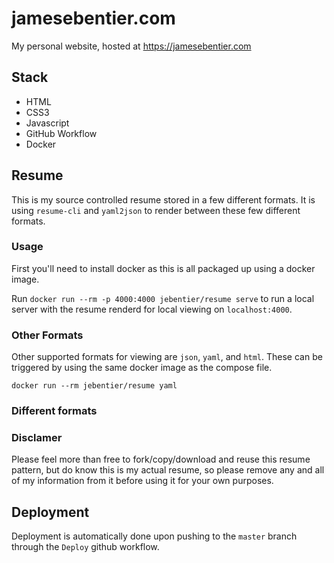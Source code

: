 # jamesebentier.com
My personal website, hosted at https://jamesebentier.com

## Stack
* HTML
* CSS3
* Javascript
* GitHub Workflow
* Docker

## Resume
This is my source controlled resume stored in a few different formats.  It is using `resume-cli` and `yaml2json` to render between these
few different formats.

### Usage
First you'll need to install docker as this is all packaged up using a docker image.

Run `docker run --rm -p 4000:4000 jebentier/resume serve` to run a local server with the resume renderd for local viewing on `localhost:4000`.

### Other Formats
Other supported formats for viewing are `json`, `yaml`, and `html`.  These can be triggered by using the same docker image as the compose file.

```docker run --rm jebentier/resume yaml```

### Different formats

### Disclamer
Please feel more than free to fork/copy/download and reuse this resume pattern, but do know this is my actual resume, so please
remove any and all of my information from it before using it for your own purposes.

## Deployment
Deployment is automatically done upon pushing to the `master` branch through the `Deploy` github workflow.
